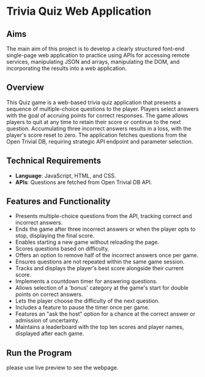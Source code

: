 # Trivia Quiz Web Application

## Aims

The main aim of this project is to develop a clearly structured font-end single-page web application to practice using APIs for accessing remote services, manipulating JSON and arrays, manipulating the DOM, and incorporating the results into a web application.

## Overview

This Quiz game is a web-based trivia quiz application that presents a sequence of multiple-choice questions to the player. Players select answers with the goal of accruing points for correct responses. The game allows players to quit at any time to retain their score or continue to the next question. Accumulating three incorrect answers results in a loss, with the player's score reset to zero. The application fetches questions from the Open Trivial DB, requiring strategic API endpoint and parameter selection.

## Technical Requirements

- **Language**: JavaScript, HTML, and CSS.
- **APIs**: Questions are fetched from Open Trivial DB API.

## Features and Functionality
- Presents multiple-choice questions from the API, tracking correct and incorrect answers.
- Ends the game after three incorrect answers or when the player opts to stop, displaying the final score.
- Enables starting a new game without reloading the page.
- Scores questions based on difficulty.
- Offers an option to remove half of the incorrect answers once per game.
- Ensures questions are not repeated within the same game session.
- Tracks and displays the player's best score alongside their current score.
- Implements a countdown timer for answering questions.
- Allows selection of a 'bonus' category at the game's start for double points on correct answers.
- Lets the player choose the difficulty of the next question.
- Includes a feature to pause the timer once per game.
- Features an "ask the host" option for a chance at the correct answer or admission of uncertainty.
- Maintains a leaderboard with the top ten scores and player names, displayed after each game.

## Run the Program
please use live preview to see the webpage.
